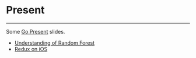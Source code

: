 # Present
------------

Some [Go Present](https://godoc.org/golang.org/x/tools/present) slides.

- [Understanding of Random Forest](http://go-talks.appspot.com/github.com/ben181231/present/understanding-random-forest.slide)
- [Redux on iOS](http://go-talks.appspot.com/github.com/ben181231/present/redux-ios.slide)
